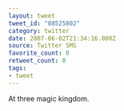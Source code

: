 ```yaml
---
layout: tweet
tweet_id: "88525802"
category: twitter
date: 2007-06-02T21:34:16.000Z
source: Twitter SMS
favorite_count: 0
retweet_count: 0
tags:
- tweet
---
```


At three magic kingdom.
